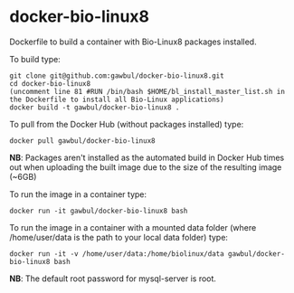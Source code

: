 docker-bio-linux8
=================

Dockerfile to build a container with Bio-Linux8 packages installed.

To build type:

```
git clone git@github.com:gawbul/docker-bio-linux8.git
cd docker-bio-linux8
(uncomment line 81 #RUN /bin/bash $HOME/bl_install_master_list.sh in the Dockerfile to install all Bio-Linux applications)
docker build -t gawbul/docker-bio-linux8 .
```

To pull from the Docker Hub (without packages installed) type:

```
docker pull gawbul/docker-bio-linux8
```

**NB**: Packages aren't installed as the automated build in Docker Hub times out when uploading the built image due to the size of the resulting image (~6GB)

To run the image in a container type:

```
docker run -it gawbul/docker-bio-linux8 bash
```

To run the image in a container with a mounted data folder (where /home/user/data is the path to your local data folder) type:

```
docker run -it -v /home/user/data:/home/biolinux/data gawbul/docker-bio-linux8 bash
```

**NB**: The default root password for mysql-server is root.
